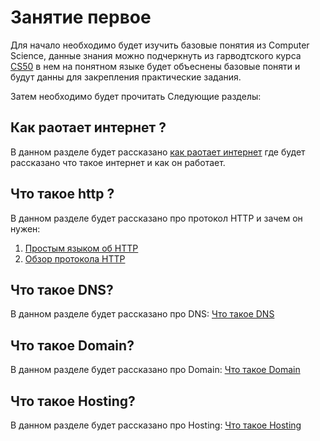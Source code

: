  Занятие первое
 ===

 Для начало необходимо будет изучить базовые понятия из Computer Science, данные знания можно подчеркнуть из гарводтского курса [CS50](https://javarush.ru/quests/QUEST_HARVARD_CS50) в нем на понятном языке будет объеснены базовые поняти и будут данны для закрепления практические задания.

  Затем необходимо будет прочитать Следующие разделы:

 ## Как раотает интернет ?

 В данном разделе будет рассказано [как раотает интернет](https://developer.mozilla.org/ru/docs/Learn/How_the_Internet_works) где будет рассказано что такое интернет и как он работает.

 ## Что такое http ? 
 В данном разделе будет рассказано про протокол HTTP и зачем он нужен:
 1. [Простым языком об HTTP](https://habr.com/ru/post/215117/)
 2. [Обзор протокола HTTP](https://developer.mozilla.org/ru/docs/Web/HTTP/Overview)

 ## Что такое DNS?
  В данном разделе будет рассказано про DNS:
 [Что такое DNS](https://1cloud.ru/blog/chto-takoe-dns)

 ## Что такое Domain?
   В данном разделе будет рассказано про Domain:
 [Что такое Domain](https://hostiq.ua/info/what-is-domain/)

 ## Что такое Hosting?
 В данном разделе будет рассказано про Hosting:
 [Что такое Hosting](https://habr.com/ru/company/ruvds/blog/443522/)